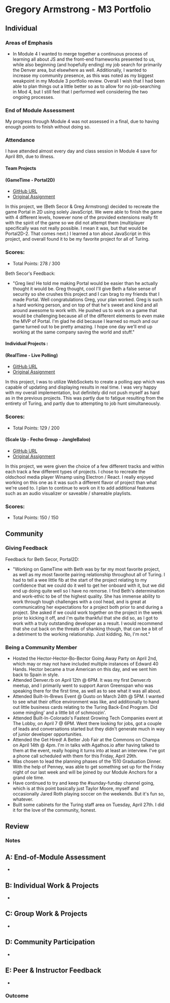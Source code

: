 # Gregory Armstrong - M3 Portfolio

## Individual

### Areas of Emphasis

* In Module 4 I wanted to merge together a continuous process of learning all about JS and the front-end frameworks presented to us, while also beginning (and hopefully ending) my job search for primarily the Denver area, but elsewhere as well. Additionally, I wanted to increase my community presence, as this was noted as my biggest weakpoint in my Module 3 portfolio review. Overall I wish that I had been able to plan things out a little better so as to allow for no job-searching in Mod 4, but I still feel that I performed well considering the two ongoing processes.

### End of Module Assessment

My progress through Module 4 was not assessed in a final, due to having enough points to finish without doing so.

### Attendance

I have attended almost every day and class session in Module 4 save for April 8th, due to illness.

#### Team Projects

#### (GameTime - Portal2D)

* [GitHub URL](https://github.com/GregoryArmstrong/portal2d)
* [Original Assignment](https://github.com/turingschool/lesson_plans/blob/master/ruby_04-apis_and_scalability/gametime_project.markdown)

In this project, we (Beth Secor & Greg Armstrong) decided to recreate the game Portal in 2D using solely JavaScript. We were able to finish the game with 4 different levels, however none of the provided extensions really fit with the spirit of the game so we did not attempt them (multiplayer specifically was not really possible. I mean it was, but that would be Portal2D-2. That comes next.) I learned a ton about JavaScript in this project, and overall found it to be my favorite project for all of Turing.

### Scores:

* Total Points: 278 / 300

Beth Secor's Feedback:

* "Greg lies! He told me making Portal would be easier than he actually thought it would be. Greg thought, cool I'll give Beth a false sense of security so she crushes this project and I can brag to my friends that I made Portal. Well congratulations Greg, your plan worked. Greg is such a hard working person, and on top of that he's sweet and kind and all around awesome to work with. He pushed us to work on a game that would be challenging because all of the different elements to even make the MVP of Portal. I'm glad he did because I learned so much and our game turned out to be pretty amazing. I hope one day we'll end up working at the same company saving the world and stuff."

#### Individual Projects :

#### (RealTime - Live Polling)

* [GitHub URL](https://github.com/GregoryArmstrong/RealTime)
* [Original Assignment](https://github.com/turingschool/curriculum/blob/master/source/projects/real_time.markdown)

In this project, I was to utilize WebSockets to create a polling app which was capable of updating and displaying results in real time. I was very happy with my overall implementation, but definitely did not push myself as hard as in the previous projects. This was partly due to fatigue resulting from the entirety of Turing, and partly due to attempting to job hunt simultaneously.

### Scores:

* Total Points: 129 / 200

#### (Scale Up - Fecho Group - JangleBaloo)

* [GitHub URL](https://github.com/GregoryArmstrong/Janglebaloo)
* [Original Assignment](https://github.com/turingschool/lesson_plans/blob/master/ruby_04-apis_and_scalability/bartleby_project.markdown)

In this project, we were given the choice of a few different tracks and within each track a few different types of projects. I chose to recreate the oldschool media player Winamp using Electron / React. I really enjoyed working on this one as it was such a different flavor of project than what we're used to. I plan to continue to work on it to add additional features such as an audio visualizer or saveable / shareable playlists.

### Scores:

* Total Points: 150 / 150

## Community

### Giving Feedback

Feedback for Beth Secor, Portal2D:

* "Working on GameTime with Beth was by far my most favorite project, as well as my most favorite pairing relationship throughout all of Turing. I had to tell a wee little fib at the start of the project relating to my confidence that we could do it well to get her onboard with it, but we did end up doing quite well so I have no remorse. I find Beth's determination and work-ethic to be of the highest quality. She has immense ability to work through tough challenges with a cool head, and is great at communicating her expectations for a project both prior to and during a project. She asked if we could work together on the project in the week prior to kicking it off, and i'm quite thankful that she did so, as I got to work with a truly outstanding developer as a result. I would recommend that she cut back on the threats of shanking though, that can be a bit of a detriment to the working relationship. Just kidding. No, I'm not."

### Being a Community Member

* Hosted the Hector-Hector-Bo-Bector Going Away Party on April 2nd, which may or may not have included multiple instances of Edward 40 Hands. Hector became a true American on this day, and we sent him back to Spain in style.
* Attended Denver.rb on April 12th @ 6PM. It was my first Denver.rb meetup, and I primarily went to support Aaron Greenspan who was speaking there for the first time, as well as to see what it was all about.
* Attended Built-In-Brews Event @ Gusto on March 24th @ 5PM. I wanted to see what their office environment was like, and additionally to hand out little business cards relating to the Turing Back-End Program. Did some mingling' and a little bit of schmoozin'.
* Attended Built-In-Colorado's Fastest Growing Tech Companies event at The Lobby, on April 7 @ 6PM. Went there looking for jobs, got a couple of leads and conversations started but they didn't generate much in way of junior developer opportunities.
* Attended the Get Hired! A Better Job Fair at the Commons on Champa on April 14th @ 4pm. I'm in talks with Agathos.io after having talked to them at the event, really hoping it turns into at least an interview. I've got a phone call scheduled with them for this Friday, April 29th.
* Was chosen to lead the planning phases of the 1510 Graduation Dinner. With the help of Penney, was able to get something set up for the Friday night of our last week and will be joined by our Module Anchors for a grand ole time.
* Have continued to try and keep the #sunday-funday channel going, which is at this point basically just Taylor Moore, myself and occasionally Jared Roth playing soccer on the weekends. But it's fun so, whatever.
* Built some cabinets for the Turing staff area on Tuesday, April 27th. I did it for the love of the community, honest.

## Review

### Notes

## A: End-of-Module Assessment

*

## B: Individual Work & Projects

*

## C: Group Work & Projects

*

## D: Community Participation

*

## E: Peer & Instructor Feedback

*

### Outcome
